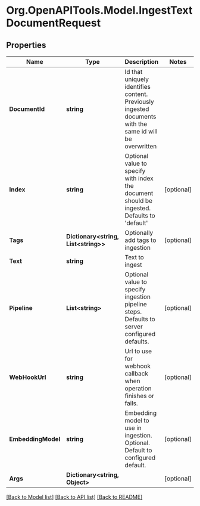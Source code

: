 # Org.OpenAPITools.Model.IngestTextDocumentRequest

## Properties

Name | Type | Description | Notes
------------ | ------------- | ------------- | -------------
**DocumentId** | **string** | Id that uniquely identifies content. Previously ingested documents with the same id will be overwritten | 
**Index** | **string** | Optional value to specify with index the document should be ingested. Defaults to &#39;default&#39; | [optional] 
**Tags** | **Dictionary&lt;string, List&lt;string&gt;&gt;** | Optionally add tags to ingestion | [optional] 
**Text** | **string** | Text to ingest | 
**Pipeline** | **List&lt;string&gt;** | Optional value to specify ingestion pipeline steps. Defaults to server configured defaults. | [optional] 
**WebHookUrl** | **string** | Url to use for webhook callback when operation finishes or fails. | [optional] 
**EmbeddingModel** | **string** | Embedding model to use in ingestion. Optional. Default to configured default. | [optional] 
**Args** | **Dictionary&lt;string, Object&gt;** |  | [optional] 

[[Back to Model list]](../README.md#documentation-for-models) [[Back to API list]](../README.md#documentation-for-api-endpoints) [[Back to README]](../README.md)

